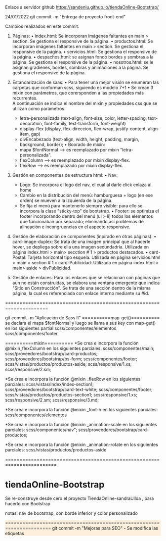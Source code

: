 Enlace a servidor github https://sandeniu.github.io/tiendaOnline-Bootstrap/


24/01/2022 git commit -m "Entrega de proyecto front-end"

Cambios realizados en este commit:
1) Páginas:
    • index.html: Se incorporan imágenes faltantes en main > section. Se gestiona el responsive de la página.
    • productos.html: Se incorporan imágenes faltantes en main > section. Se gestiona el responsive de la página.
    • servicios.html: Se gestiona el responsive de la página.
    • despachos.html: se asignan fondo bordes y sombras a la página. Se gestiona el responsive de la página.
    • nosotros.html: se le asignan gradienes, bordes, sombras y animaciones a la página. Se gestiona el responsive de la página.

2) Estandarización de saas:
   • Para tener una mejor visión se enumeran las carpetas que conforman scss, siguiendo es modelo 7+1
   • Se crean 3 mixin con parámetros, que corersponden a las propiedades más recurrentes.  
       A continuación se indica el nombre del mixin y propiedades css que se utilizan como parámetros:
     - letra-personalizada (text-align, font-size, color, letter-spacing, text-decoration, font-family,  text-transform, font-weight)
     - display-flex (display, flex-direccion, flex-wrap, justify-content, align-item, gap)
     - divEncabezado  (text-align, width, height, padding, margin, background, border);
   • Boorado de mixin:  
     - mapa $fontNormal --> es reemplazado por mixin "letra-personalizada".
     - flexColumn --> es reemplazado por mixin display-flex.
     - flexRow --> es reemplazado por mixin display-flex.

3) Gestión en componentes de estructura html:
    • Nav: 
      - Logo: Se incorpora el logo del nav, el cual al darle click enlaza al home
      - Cambio en la distribución del menú: hamburguesa + logo (en ese orden) se mueven a la izquierda de la página.
      - Se fija el menú para mantenerlo siempre visible: para ello se incorpora la clase "sticky-top" de bootstrap.
    • Footer: se optimiza el footer incorporando dentro del menú (ul > li) todos los elementos que funcionaban por separado; eliminando así problemas de alineación e incongruencias en el aspecto responsive.

4) Gestión de elaboración de componentes (inpirado en otras páginas): 
    • card-image-duplex: 
      Se trata de una imagen principal que al hacerle hover, se depliega sobre ella una imagen secundadria.
      Utilizada en página index.html > main> secction # 1 > productos destacados. 
    • card-Postal: 
      Tarjeta horizontal tipo esquela.
      Utilizada en página servicios.html > main > section # 1 
    • card-Publicidad:
      Utilizada en página index.html > main> aside > divPublicidad. 

5) Gestión de enlaces: Para los enlaces que se relacionan con páginas que aun no están construidas, se elabora una ventana emergente que indica "Sitio en Construcción". Se trata de una sección dentro de la misma página, la cual es referenciada con enlace interno mediante su #id.


=====================================================================

git commit -m "Aplicación de Sass II"
==========map-get()==========
se declara el mapa $fontNormal y luego se llama a sus key con map-get() en los siguientes partial
scss/componentes/elementos
scss/componentes/footer

==========mixin==========
*Se crea e incorpora la función @mixin_flexColumn en los siguientes parciales:
scss/componentes/main;
scss/proveedores/bootstrap/card-productos;
scss/proveedores/bootstrap/bs-form;
scss/componentes/footer;
scss/vistas/productos/productos-aside;
scss/responsive/1.xs;
scss/responsive/2.sm;

*Se crea e incorpora la función @mixin _flexRow en los siguientes parciales:
scss/vistas/index/index-section1;
scss/proveedores/bootstrap/card-text-white; 
scss/componentes/footer;
scss/vistas/productos/productos-section1;
scss/responsive/1.xs;
scss/responsive/2.sm;
scss/responsive/3.md;

*Se crea e incorpora la función @mixin _font-h en los siguientes parciales:
scss/componentes/elementos

*Se crea e incorpora la función @mixin _animation-scale en los siguientes parciales:
scss/componentes/nav";
scss/proveedores/bootstrap/card-productos;

*Se crea e incorpora la función @mixin _animation-rotate en los siguientes parciales:
scss/vistas/productos/productos-aside

========================================================================

# tiendaOnline-Bootstrap
Se re-construye desde cero el proyecto TiendaOnline-sandraUlloa , para hacerlo con Bootstrap

notas:
nav de bootstrap, con borde inferior y color personalizado
<nav class="navbar navbar-expand-lg navbar-light border-1 border-bottom border-info"
            style="background-color: #FEEFDD;">
======================================================================
git commit -m "Mejoras para SEO" 
- Se modifica las etiquetas <title> dentro de las páginas, para poner un título descriptivo y personalizado segun la página

- Se incorpora en cada página, la etiqueta <meta name="description"> en ella se incorpora un párrafo descriptivo con respecto a la misión de la página. 

- Se incorpora en cada página, la etiqueta <meta name="keywords">. En el content de esta etiqueta se incorporan las palabras claves que puedan llegar aser utilizadas por los usuarios en los buscadores y meta-buscadores.


